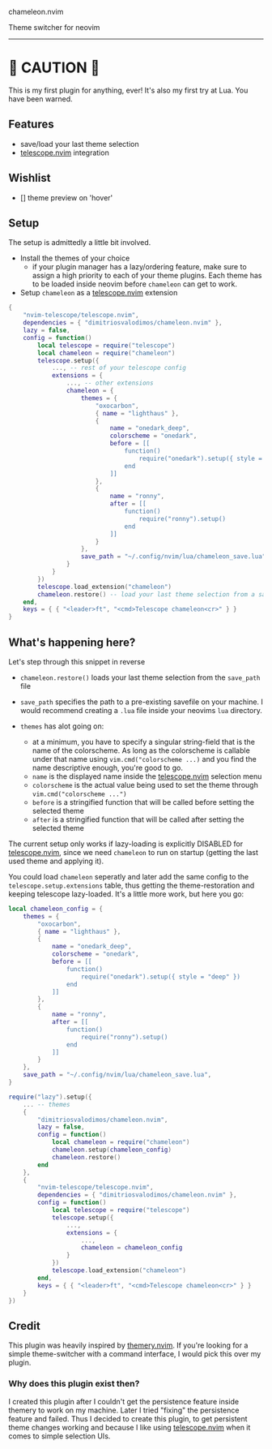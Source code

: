 chameleon.nvim

Theme switcher for neovim

---

# :construction: CAUTION :construction:

This is my first plugin for anything, ever! It's also my first try at Lua. You have been warned.

## Features

- save/load your last theme selection
- [telescope.nvim](https://github.com/nvim-telescope/telescope.nvim) integration

## Wishlist

- [] theme preview on 'hover'

## Setup

The setup is admittedly a little bit involved.

- Install the themes of your choice
  - if your plugin manager has a lazy/ordering feature, make sure to assign a high priority to each of your theme plugins. Each theme has to be loaded inside neovim before `chameleon` can get to work.
- Setup `chameleon` as a [telescope.nvim](https://github.com/nvim-telescope/telescope.nvim) extension

```lua
{
    "nvim-telescope/telescope.nvim",
    dependencies = { "dimitriosvalodimos/chameleon.nvim" },
    lazy = false,
    config = function()
        local telescope = require("telescope")
        local chameleon = require("chameleon")
        telescope.setup({
            ..., -- rest of your telescope config
            extensions = {
                ..., -- other extensions
                chameleon = {
                    themes = {
                        "oxocarbon",
                        { name = "lighthaus" },
                        {
                            name = "onedark_deep",
                            colorscheme = "onedark",
                            before = [[
                                function()
                                    require("onedark").setup({ style = "deep" })
                                end
                            ]]
                        },
                        {
                            name = "ronny",
                            after = [[
                                function()
                                    require("ronny").setup()
                                end
                            ]]
                        }
                    },
                    save_path = "~/.config/nvim/lua/chameleon_save.lua",
                }
            }
        })
        telescope.load_extension("chameleon")
        chameleon.restore() -- load your last theme selection from a save-file
    end,
    keys = { { "<leader>ft", "<cmd>Telescope chameleon<cr>" } }
}
```

## What's happening here?

Let's step through this snippet in reverse

- `chameleon.restore()` loads your last theme selection from the `save_path` file
- `save_path` specifies the path to a pre-existing savefile on your machine. I would recommend creating a `.lua` file inside your neovims `lua` directory.
- `themes` has alot going on:

  - at a minimum, you have to specify a singular string-field that is the name of the colorscheme. As long as the colorscheme is callable under that name using `vim.cmd("colorscheme ...)` and you find the name descriptive enough, you're good to go.
  - `name` is the displayed name inside the [telescope.nvim](https://github.com/nvim-telescope/telescope.nvim) selection menu
  - `colorscheme` is the actual value being used to set the theme through `vim.cmd("colorscheme ...")`
  - `before` is a stringified function that will be called before setting the selected theme
  - `after` is a stringified function that will be called after setting the selected theme

The current setup only works if lazy-loading is explicitly DISABLED for [telescope.nvim](https://github.com/nvim-telescope/telescope.nvim), since we need `chameleon` to run on startup (getting the last used theme and applying it).

You could load `chameleon` seperatly and later add the same config to the `telescope.setup.extensions` table, thus getting the theme-restoration and keeping telescope lazy-loaded. It's a little more work, but here you go:

```lua
local chameleon_config = {
    themes = {
        "oxocarbon",
        { name = "lighthaus" },
        {
            name = "onedark_deep",
            colorscheme = "onedark",
            before = [[
                function()
                    require("onedark").setup({ style = "deep" })
                end
            ]]
        },
        {
            name = "ronny",
            after = [[
                function()
                    require("ronny").setup()
                end
            ]]
        }
    },
    save_path = "~/.config/nvim/lua/chameleon_save.lua",
}

require("lazy").setup({
    ... -- themes
    {
        "dimitriosvalodimos/chameleon.nvim",
        lazy = false,
        config = function()
            local chameleon = require("chameleon")
            chameleon.setup(chameleon_config)
            chameleon.restore()
        end
    },
    {
        "nvim-telescope/telescope.nvim",
        dependencies = { "dimitriosvalodimos/chameleon.nvim" },
        config = function()
            local telescope = require("telescope")
            telescope.setup({
                ...,
                extensions = {
                    ...,
                    chameleon = chameleon_config
                }
            })
            telescope.load_extension("chameleon")
        end,
        keys = { { "<leader>ft", "<cmd>Telescope chameleon<cr>" } }
    }
})
```

## Credit

This plugin was heavily inspired by [themery.nvim](https://github.com/zaldih/themery.nvim). If you're looking for a simple theme-switcher with a command interface, I would pick this over my plugin.

### Why does this plugin exist then?

I created this plugin after I couldn't get the persistence feature inside themery to work on my machine. Later I tried "fixing" the persistence feature and failed. Thus I decided to create this plugin, to get persistent theme changes working and because I like using [telescope.nvim](https://github.com/nvim-telescope/telescope.nvim) when it comes to simple selection UIs.
